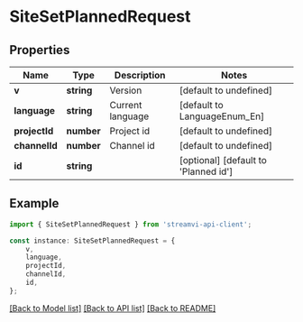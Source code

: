 # SiteSetPlannedRequest


## Properties

Name | Type | Description | Notes
------------ | ------------- | ------------- | -------------
**v** | **string** | Version | [default to undefined]
**language** | **string** | Current language | [default to LanguageEnum_En]
**projectId** | **number** | Project id | [default to undefined]
**channelId** | **number** | Channel id | [default to undefined]
**id** | **string** |  | [optional] [default to 'Planned id']

## Example

```typescript
import { SiteSetPlannedRequest } from 'streamvi-api-client';

const instance: SiteSetPlannedRequest = {
    v,
    language,
    projectId,
    channelId,
    id,
};
```

[[Back to Model list]](../README.md#documentation-for-models) [[Back to API list]](../README.md#documentation-for-api-endpoints) [[Back to README]](../README.md)
